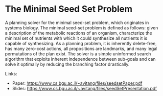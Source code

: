 # The Minimal Seed Set Problem

A planning solver for the minimal seed-set problem, which originates in systems biology.
The minimal seed-set problem is defined as follows:
given a description of the metabolic reactions of an organism, characterize the minimal set of nutrients with which it
could synthesize all nutrients it is capable of synthesizing.
As a planning problem, it is inherently delete-free,
has many zero-cost actions, all propositions are landmarks,
and many legal permutations of the plan exist. 
The solver is a simple uninformed search algorithm that exploits inherent
independence between sub-goals and can solve it optimally by reducing the branching factor drastically.

Links:
- Paper: https://www.cs.bgu.ac.il/~avitang/files/seedsetPaper.pdf
- Slides: https://www.cs.bgu.ac.il/~avitang/files/seedSetPresentation.pdf

